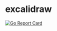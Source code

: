 # excalidraw

[![Go Report Card](https://goreportcard.com/badge/github.com/mlctrez/excalidraw)](https://goreportcard.com/report/github.com/mlctrez/excalidraw)

